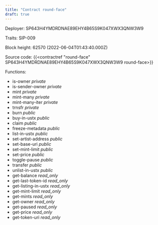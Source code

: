 ```yaml
---
title: "Contract round-face"
draft: true
---
```

Deployer: SP643H4YMDRDNAE89EHY4B65S9K047XWX3QNW3W9

Traits:
SIP-009 



Block height: 62570 (2022-06-04T01:43:40.000Z)

Source code: {{<contractref "round-face" SP643H4YMDRDNAE89EHY4B65S9K047XWX3QNW3W9 round-face>}}

Functions:

* is-owner _private_
* is-sender-owner _private_
* mint _private_
* mint-many _private_
* mint-many-iter _private_
* trnsfr _private_
* burn _public_
* buy-in-ustx _public_
* claim _public_
* freeze-metadata _public_
* list-in-ustx _public_
* set-artist-address _public_
* set-base-uri _public_
* set-mint-limit _public_
* set-price _public_
* toggle-pause _public_
* transfer _public_
* unlist-in-ustx _public_
* get-balance _read_only_
* get-last-token-id _read_only_
* get-listing-in-ustx _read_only_
* get-mint-limit _read_only_
* get-mints _read_only_
* get-owner _read_only_
* get-paused _read_only_
* get-price _read_only_
* get-token-uri _read_only_
